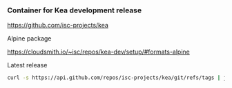 ### Container for Kea development release

https://github.com/isc-projects/kea

Alpine package

https://cloudsmith.io/~isc/repos/kea-dev/setup/#formats-alpine

Latest release

```bash
curl -s https://api.github.com/repos/isc-projects/kea/git/refs/tags | jq -r 'last(.[] | select(.ref | startswith("refs/tags/Kea-"))).ref' | sed 's/refs\/tags\/Kea-//'
```